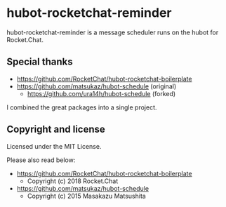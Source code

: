 # hubot-rocketchat-reminder

hubot-rocketchat-reminder is a message scheduler runs on the hubot for Rocket.Chat.

## Special thanks

- https://github.com/RocketChat/hubot-rocketchat-boilerplate
- https://github.com/matsukaz/hubot-schedule (original)
  - https://github.com/ura14h/hubot-schedule (forked)

I combined the great packages into a single project.

## Copyright and license

Licensed under the MIT License.

Please also read below:
- https://github.com/RocketChat/hubot-rocketchat-boilerplate
  - Copyright (c) 2018 Rocket.Chat
- https://github.com/matsukaz/hubot-schedule
  - Copyright (c) 2015 Masakazu Matsushita

